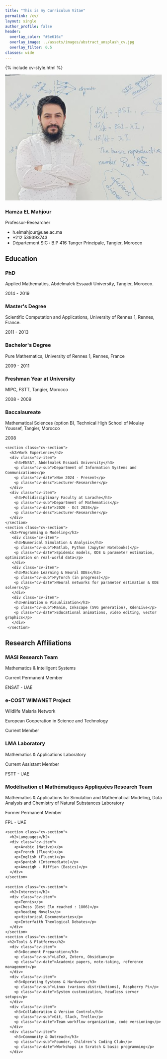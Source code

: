 ```yaml
---
title: "This is my Curriculum Vitae"
permalink: /cv/
layout: single
author_profile: false
header:
  overlay_color: "#5e616c"
  overlay_image: ../assets/images/abstract_unsplash_cv.jpg
  overlay_filter: 0.5
classes: wide
---
```


{% include cv-style.html %}

<div class="cv-sidebar">
  <img src="../assets/images/bio-photo3.jpg" alt="Hamza El Mahjour" class="cv-photo">
  <div class="personal-info">
    <h3>Hamza EL Mahjour</h3>
    <p>Professor-Researcher</p>
    <ul class="contact-list">
      <li><i class="fas fa-envelope"></i> h.elmahjour@uae.ac.ma</li>
      <li><i class="fas fa-phone"></i>+212 539393743</li>
      <li><i class="fas fa-map-marker-alt"></i> Département SIC : B.P 416 Tanger Principale, Tangier, Morocco</li>
    </ul>
  </div>
</div>

<div class="cv-container">
  <div class="cv-left">
    <section class="cv-section">
      <h2>Education</h2>
      <div class="cv-item">
        <h3>PhD</h3>
        <p class="cv-sub"> Applied Mathematics, Abdelmalek Essaadi University, Tangier, Morocco.</p>
        <p class="cv-date">2014 - 2019</p>
      </div>
      <div class="cv-item">
        <h3>Master's Degree</h3>
        <p class="cv-sub"> Scientific Computation and Applications, University of Rennes 1, Rennes, France.</p>
        <p class="cv-date">2011 - 2013</p>
      </div>
      <div class="cv-item">
        <h3>Bachelor's Degree</h3>
        <p class="cv-sub"> Pure Mathematics, University of Rennes 1, Rennes, France</p>
        <p class="cv-date">2009 - 2011</p>
      </div>
      <div class="cv-item">
        <h3>Freshman Year at University</h3>
        <p class="cv-sub"> MIPC, FSTT, Tangier, Morocco</p>
        <p class="cv-date">2008 - 2009</p>
      </div>
      <div class="cv-item">
        <h3>Baccalaureate</h3>
        <p class="cv-sub">Mathematical Sciences (option B), Technical High School of Moulay Youssef, Tangier, Morocco</p>
        <p class="cv-date">2008</p>
      </div>
    </section>

    <section class="cv-section">
      <h2>Work Experience</h2>
      <div class="cv-item">
        <h3>ENSAT, Abdelmalek Essaadi University</h3>
        <p class="cv-sub">Department of Information Systems and Communications</p>
        <p class="cv-date">Nov 2024 - Present</p>
        <p class="cv-desc">Lecturer-Researcher</p>
      </div>
      <div class="cv-item">
        <h3>Polidisciplinary Faculty at Larache</h3>
        <p class="cv-sub">Department of Mathematics</p>
        <p class="cv-date">2020 - Oct 2024</p>
        <p class="cv-desc">Lecturer-Researcher</p>
      </div>
    </section>
    <section class="cv-section">
      <h2>Programming & Modeling</h2>
       <div class="cv-item">
        <h3>Numerical Simulation & Analysis</h3>
        <p class="cv-sub">Matlab, Python (Jupyter Notebooks)</p>
        <p class="cv-date">Epidemic models, ODE & parameter estimation, optimization on real‐world data</p>
       </div>
       <div class="cv-item">
        <h3>Machine Learning & Neural ODEs</h3>
        <p class="cv-sub">PyTorch (in progress)</p>
        <p class="cv-date">Neural networks for parameter estimation & ODE solvers</p>
       </div>
       <div class="cv-item">
        <h3>Animation & Visualization</h3>
        <p class="cv-sub">Manim, Inkscape (SVG generation), KdenLive</p>
        <p class="cv-date">Educational animations, video editing, vector graphics</p>
       </div>
     </section>
  </div>

  <div class="cv-right">
    <section class="cv-section">
      <h2>Research Affiliations</h2>
      <div class="cv-item">
        <h3>MASI Research Team</h3>
        <p class="cv-sub">Mathematics & Intelligent Systems</p>
        <p class="cv-desc">Current Permanent Member</p>
        <p class="cv-date">ENSAT - UAE</p>
      </div>
      <div class="cv-item">
        <h3>e-COST WIMANET Project</h3>
        <p class="cv-sub">Wildlife Malaria Network</p>
        <p class="cv-date">European Cooperation in Science and Technology</p>
        <p class="cv-desc">Current Member</p>
      </div>
      <div class="cv-item">
        <h3>LMA Laboratory</h3>
        <p class="cv-sub">Mathematics & Applications Laboratory</p>
        <p class="cv-desc">Current Assistant Member</p>
        <p class="cv-date">FSTT - UAE</p>
      </div>
      <div class="cv-item">
        <h3> Modélisation et Mathématiques Appliquées Research Team</h3>
        <p class="cv-sub">Mathematics & Applications for Simulation and Mathematical Modeling, Data Analysis and Chemistry of Natural Substances Laboratory</p>
        <p class="cv-desc">Former Permanent Member</p>
        <p class="cv-date">FPL - UAE</p>
      </div>
    </section>

    <section class="cv-section">
      <h2>Languages</h2>
      <div class="cv-item">
        <p>Arabic (Native)</p>
        <p>French (Fluent)</p>
        <p>English (Fluent)</p>
        <p>Spanish (Intermediate)</p>
        <p>Amazigh - Riffian (Basics)</p>
      </div>
    </section>

    <section class="cv-section">
      <h2>Interests</h2>
      <div class="cv-item">
        <p>Tennis</p>
        <p>Chess (Best Elo reached : 1806)</p>
        <p>Reading Novels</p>
        <p>Historical Documentaries</p>
        <p>Interfaith Theological Debates</p>
      </div>
    </section>
    <section class="cv-section">
     <h2>Tools & Platforms</h2>
      <div class="cv-item">
        <h3>Document Preparation</h3>
        <p class="cv-sub">LaTeX, Zotero, Obsidian</p>
        <p class="cv-date">Academic papers, note-taking, reference management</p>
      </div>
      <div class="cv-item">
        <h3>Operating Systems & Hardware</h3>
        <p class="cv-sub">Linux (various distributions), Raspberry Pi</p>
        <p class="cv-date">System customization, headless server setups</p>
      </div>
      <div class="cv-item">
        <h3>Collaboration & Version Control</h3>
        <p class="cv-sub">Git, Slack, Trello</p>
        <p class="cv-date">Team workflow organization, code versioning</p>
      </div>
      <div class="cv-item">
        <h3>Community & Outreach</h3>
        <p class="cv-sub">Founder, Children’s Coding Club</p>
        <p class="cv-date">Workshops in Scratch & basic programming</p>
      </div>
</section>
  </div>
</div>
